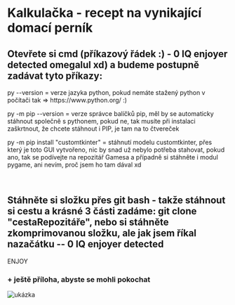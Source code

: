 # Kalkulačka - recept na vynikající domací perník

<h2>Otevřete si cmd (příkazový řádek :) - 0 IQ enjoyer detected omegalul xd) a budeme postupně zadávat tyto příkazy:</h2>
<p>py --version = verze jazyka python, pokud nemáte stažený python v počítači tak => https://www.python.org/ :)</p>
<p>py -m pip --version = verze správce balíčků pip, měl by se automaticky stáhnout společně s pythonem, pokud ne, tak musíte při instalaci zaškrtnout, že chcete stáhnout i PIP, je tam na to čtvereček</p>
<p>py -m pip install "customtkinter" = stáhnutí modelu customtkinter, přes který je toto GUI vytvořeno, nic by snad už nebylo potřeba stahovat, pokud ano, tak se podívejte na repozitář Gamesa a případně si stáhněte i modul pygame, ani nevím, proč jsem ho tam dával xd</p>
<br>
<h2>Stáhněte si složku přes git bash - takže stáhnout si cestu a krásné 3 části zadáme: git clone "cestaRepozitáře", nebo si stáhněte zkomprimovanou složku, ale jak jsem říkal nazačátku -- 0 IQ enjoyer detected</h2>
<p>ENJOY</p>


<h3>+ ještě příloha, abyste se mohli pokochat</h3>

![ukázka](https://github.com/ondrejfila6969/Calculator/assets/114986357/3d75b3a9-535b-4ddc-a939-b6209421e10c)
